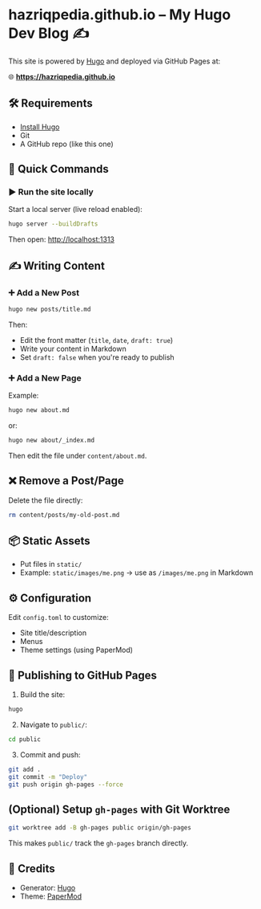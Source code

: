 # hazriqpedia.github.io – My Hugo Dev Blog ✍️

This site is powered by [Hugo](https://gohugo.io/) and deployed via GitHub Pages at:

🌐 **https://hazriqpedia.github.io**

## 🛠️ Requirements

- [Install Hugo](https://gohugo.io/getting-started/installing/)
- Git
- A GitHub repo (like this one)

## 🚀 Quick Commands

### ▶️ Run the site locally

Start a local server (live reload enabled):

```bash
hugo server --buildDrafts
```

Then open: [http://localhost:1313](http://localhost:1313)

## ✍️ Writing Content

### ➕ Add a New Post

```bash
hugo new posts/title.md
```

Then:

- Edit the front matter (`title`, `date`, `draft: true`)
- Write your content in Markdown
- Set `draft: false` when you're ready to publish

### ➕ Add a New Page

Example:

```bash
hugo new about.md
```

or:

```bash
hugo new about/_index.md
```

Then edit the file under `content/about.md`.

## ❌ Remove a Post/Page

Delete the file directly:

```bash
rm content/posts/my-old-post.md
```

## 📦 Static Assets

- Put files in `static/`
- Example: `static/images/me.png` → use as `/images/me.png` in Markdown

## ⚙️ Configuration

Edit `config.toml` to customize:

- Site title/description
- Menus
- Theme settings (using PaperMod)

## 🚀 Publishing to GitHub Pages

1. Build the site:

```bash
hugo
```

2. Navigate to `public/`:

```bash
cd public
```

3. Commit and push:

```bash
git add .
git commit -m "Deploy"
git push origin gh-pages --force
```

## (Optional) Setup `gh-pages` with Git Worktree

```bash
git worktree add -B gh-pages public origin/gh-pages
```

This makes `public/` track the `gh-pages` branch directly.

## 🙌 Credits

- Generator: [Hugo](https://gohugo.io)
- Theme: [PaperMod](https://github.com/adityatelange/hugo-PaperMod)
